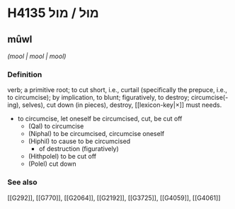 # H4135 מוּל / מול

## mûwl

_(mool | mool | mool)_

### Definition

verb; a primitive root; to cut short, i.e., curtail (specifically the prepuce, i.e., to circumcise); by implication, to blunt; figuratively, to destroy; circumcise(-ing), selves), cut down (in pieces), destroy, [[lexicon-key|×]] must needs.

- to circumcise, let oneself be circumcised, cut, be cut off
    - (Qal) to circumcise
    - (Niphal) to be circumcised, circumcise oneself
    - (Hiphil) to cause to be circumcised
        - of destruction (figuratively)
    - (Hithpolel) to be cut off
    - (Polel) cut down
### See also

[[G292]], [[G770]], [[G2064]], [[G2192]], [[G3725]], [[G4059]], [[G4061]]

